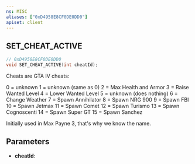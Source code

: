 ```yaml
---
ns: MISC
aliases: ["0xD4958E8CF0DE0DD0"]
apiset: client
---
```

## SET_CHEAT_ACTIVE

```c
// 0xD4958E8CF0DE0DD0
void SET_CHEAT_ACTIVE(int cheatId);
```

Cheats are GTA IV cheats:

0 = unknown
1 = unknown (same as 0)
2 = Max Health and Armor
3 = Raise Wanted Level
4 = Lower Wanted Level
5 = unknown (does nothing)
6 = Change Weather
7 = Spawn Annihilator
8 = Spawn NRG 900
9 = Spawn FBI
10 = Spawn Jetmax
11 = Spawn Comet
12 = Spawn Turismo
13 = Spawn Cognoscenti
14 = Spawn Super GT
15 = Spawn Sanchez

Initially used in Max Payne 3, that's why we know the name.

## Parameters
* **cheatId**:



